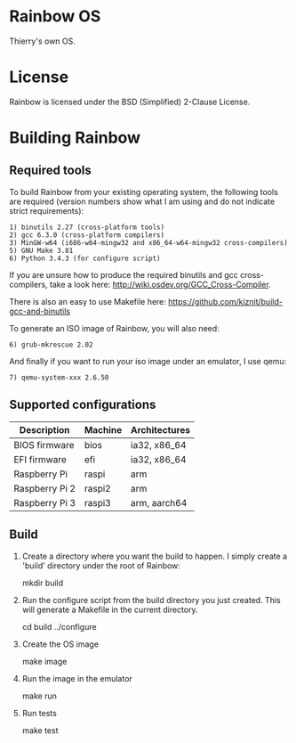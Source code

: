 Rainbow OS
==========

Thierry's own OS.


License
=======

Rainbow is licensed under the BSD (Simplified) 2-Clause License.


Building Rainbow
================

Required tools
--------------

To build Rainbow from your existing operating system, the following tools are
required (version numbers show what I am using and do not indicate strict
requirements):

    1) binutils 2.27 (cross-platform tools)
    2) gcc 6.3.0 (cross-platform compilers)
    3) MinGW-w64 (i686-w64-mingw32 and x86_64-w64-mingw32 cross-compilers)
    5) GNU Make 3.81
    6) Python 3.4.3 (for configure script)

If you are unsure how to produce the required binutils and gcc cross-compilers,
take a look here: http://wiki.osdev.org/GCC_Cross-Compiler.

There is also an easy to use Makefile here: https://github.com/kiznit/build-gcc-and-binutils

To generate an ISO image of Rainbow, you will also need:

    6) grub-mkrescue 2.02

And finally if you want to run your iso image under an emulator, I use qemu:

    7) qemu-system-xxx 2.6.50


Supported configurations
------------------------

| Description    | Machine   | Architectures |
|----------------|-----------|---------------|
| BIOS firmware  | bios      | ia32, x86_64  |
| EFI firmware   | efi       | ia32, x86_64  |
| Raspberry Pi   | raspi     | arm           |
| Raspberry Pi 2 | raspi2    | arm           |
| Raspberry Pi 3 | raspi3    | arm, aarch64  |


Build
-----

1) Create a directory where you want the build to happen. I simply create a 'build' directory under the root of Rainbow:

    mkdir build

2) Run the configure script from the build directory you just created. This will generate a Makefile in the current directory.

    cd build
    ../configure

3) Create the OS image

    make image

4) Run the image in the emulator

    make run

5) Run tests

    make test

